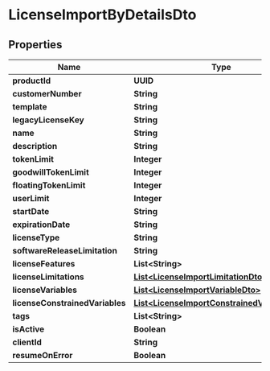 

# LicenseImportByDetailsDto


## Properties

| Name | Type | Description | Notes |
|------------ | ------------- | ------------- | -------------|
|**productId** | **UUID** |  |  |
|**customerNumber** | **String** |  |  |
|**template** | **String** |  |  |
|**legacyLicenseKey** | **String** |  |  [optional] |
|**name** | **String** |  |  [optional] |
|**description** | **String** |  |  [optional] |
|**tokenLimit** | **Integer** |  |  [optional] |
|**goodwillTokenLimit** | **Integer** |  |  [optional] |
|**floatingTokenLimit** | **Integer** |  |  [optional] |
|**userLimit** | **Integer** |  |  [optional] |
|**startDate** | **String** |  |  [optional] |
|**expirationDate** | **String** |  |  [optional] |
|**licenseType** | **String** |  |  [optional] |
|**softwareReleaseLimitation** | **String** |  |  [optional] |
|**licenseFeatures** | **List&lt;String&gt;** |  |  [optional] |
|**licenseLimitations** | [**List&lt;LicenseImportLimitationDto&gt;**](LicenseImportLimitationDto.md) |  |  [optional] |
|**licenseVariables** | [**List&lt;LicenseImportVariableDto&gt;**](LicenseImportVariableDto.md) |  |  [optional] |
|**licenseConstrainedVariables** | [**List&lt;LicenseImportConstrainedVariableDto&gt;**](LicenseImportConstrainedVariableDto.md) |  |  [optional] |
|**tags** | **List&lt;String&gt;** |  |  [optional] |
|**isActive** | **Boolean** |  |  [optional] |
|**clientId** | **String** |  |  [optional] |
|**resumeOnError** | **Boolean** |  |  [optional] |



